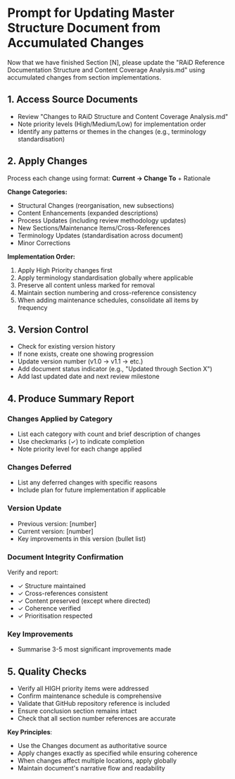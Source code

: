 # Prompt for Updating Master Structure Document from Accumulated Changes

Now that we have finished Section [N], please update the "RAiD Reference Documentation Structure and Content Coverage Analysis.md" using accumulated changes from section implementations.

## 1. Access Source Documents
- Review "Changes to RAiD Structure and Content Coverage Analysis.md" 
- Note priority levels (High/Medium/Low) for implementation order
- Identify any patterns or themes in the changes (e.g., terminology standardisation)

## 2. Apply Changes
Process each change using format: **Current → Change To** + Rationale

**Change Categories:**
- Structural Changes (reorganisation, new subsections)
- Content Enhancements (expanded descriptions)
- Process Updates (including review methodology updates)
- New Sections/Maintenance Items/Cross-References
- Terminology Updates (standardisation across document)
- Minor Corrections

**Implementation Order:**
1. Apply High Priority changes first
2. Apply terminology standardisation globally where applicable
3. Preserve all content unless marked for removal
4. Maintain section numbering and cross-reference consistency
5. When adding maintenance schedules, consolidate all items by frequency

## 3. Version Control
- Check for existing version history
- If none exists, create one showing progression
- Update version number (v1.0 → v1.1 → etc.)
- Add document status indicator (e.g., "Updated through Section X")
- Add last updated date and next review milestone

## 4. Produce Summary Report

### Changes Applied by Category
- List each category with count and brief description of changes
- Use checkmarks (✓) to indicate completion
- Note priority level for each change applied

### Changes Deferred
- List any deferred changes with specific reasons
- Include plan for future implementation if applicable

### Version Update
- Previous version: [number]
- Current version: [number]
- Key improvements in this version (bullet list)

### Document Integrity Confirmation
Verify and report:
- ✓ Structure maintained
- ✓ Cross-references consistent
- ✓ Content preserved (except where directed)
- ✓ Coherence verified
- ✓ Prioritisation respected

### Key Improvements
- Summarise 3-5 most significant improvements made

## 5. Quality Checks
- Verify all HIGH priority items were addressed
- Confirm maintenance schedule is comprehensive
- Validate that GitHub repository reference is included
- Ensure conclusion section remains intact
- Check that all section number references are accurate

**Key Principles**: 
- Use the Changes document as authoritative source
- Apply changes exactly as specified while ensuring coherence
- When changes affect multiple locations, apply globally
- Maintain document's narrative flow and readability